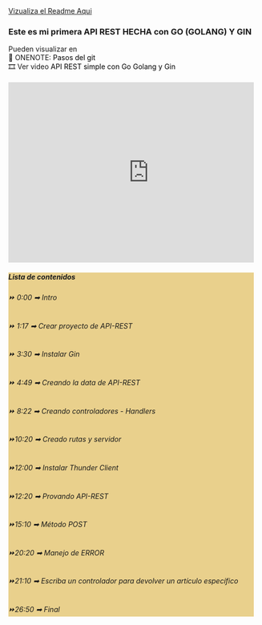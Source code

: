 <html lang="en">
<head>
    <link href="https://cdn.jsdelivr.net/npm/bootstrap@5.3.0-alpha1/dist/css/bootstrap.min.css" rel="stylesheet" integrity="sha384-GLhlTQ8iRABdZLl6O3oVMWSktQOp6b7In1Zl3/Jr59b6EGGoI1aFkw7cmDA6j6gD" crossorigin="anonymous">
</head>
<body>
    <div class="container py-4">
    <a href="https://fabriziobarriossaavedra.github.io/api-rest-go/">Vizualiza el Readme Aqui</a>
    <h3>Este es mi primera API REST HECHA con GO (GOLANG) Y GIN</h3>
    Pueden visualizar en 
    <br>
    📒 ONENOTE: <a href="https://onedrive.live.com/view.aspx?resid=A63B3F665A5415ED%212527&id=documents&wd=target%28Go%20%28Golang%5C%29%20y%20Gin.one%7C71708F56-1667-4CC7-AF63-5B8E79E1225F%2F%29" style="text-decoration: none; color:black">Pasos del git</a>
    <br>
    🎞️ Ver video <a href="https://www.youtube.com/watch?v=ip9q-Kdsr2c&t=1235s" style="text-decoration: none; color:black">API REST simple con Go Golang y Gin<a>
    <br><br>
    <div class="card" style="width: 35em; overflow: hidden">
    <iframe width="560rem" height="360rem" src="https://www.youtube.com/embed/ip9q-Kdsr2c" title="YouTube video player" frameborder="0" allow="accelerometer; autoplay; clipboard-write; encrypted-media; gyroscope; picture-in-picture; web-share" allowfullscreen></iframe>
    <div class="card-body" style="background-color: rgb(233, 208, 140);">
        <h5 class="card-title">Lista de contenidos</h5>
        <p class="card-text" style="text-align: justify;">
            <h6>
                ⏩  0:00  ➡ Intro
            </h6>
            <h6>
                ⏩  1:17  ➡ Crear proyecto de API-REST 
            </h6>
            <h6>
                ⏩  3:30  ➡ Instalar Gin
            </h6>
            <h6>
                ⏩  4:49  ➡ Creando la data de API-REST
            </h6>
            <h6>
                ⏩  8:22  ➡ Creando controladores - Handlers
            </h6>
            <h6>
                ⏩10:20  ➡ Creado rutas  y servidor 
            </h6>
            <h6>
                ⏩12:00  ➡ Instalar Thunder Client 
            </h6>
            <h6>
                ⏩12:20  ➡ Provando API-REST
            </h6>
            <h6>
                ⏩15:10  ➡ Método POST 
            </h6>
            <h6>
                ⏩20:20  ➡ Manejo de ERROR 
            </h6>
            <h6>
                ⏩21:10  ➡ Escriba un controlador para devolver un artículo específico
            </h6>
            <h6>
                ⏩26:50  ➡ Final
            </h6>
        </p>
    </div>
